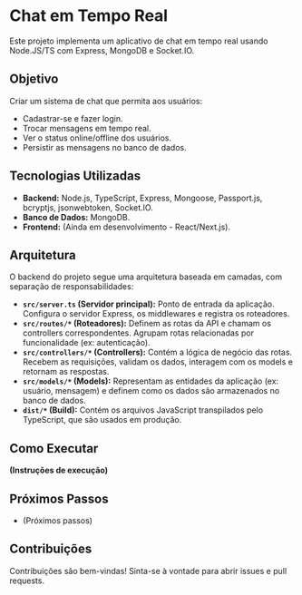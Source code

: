 # Chat em Tempo Real

Este projeto implementa um aplicativo de chat em tempo real usando Node.JS/TS com Express, MongoDB e Socket.IO.

## Objetivo

Criar um sistema de chat que permita aos usuários:

* Cadastrar-se e fazer login.
* Trocar mensagens em tempo real.
* Ver o status online/offline dos usuários.
* Persistir as mensagens no banco de dados.

## Tecnologias Utilizadas

* **Backend:** Node.js, TypeScript, Express, Mongoose, Passport.js, bcryptjs, jsonwebtoken, Socket.IO.
* **Banco de Dados:** MongoDB.
* **Frontend:** (Ainda em desenvolvimento - React/Next.js).

## Arquitetura

O backend do projeto segue uma arquitetura baseada em camadas, com separação de responsabilidades:

* **`src/server.ts` (Servidor principal):** Ponto de entrada da aplicação. Configura o servidor Express, os middlewares e registra os roteadores.
* **`src/routes/*` (Roteadores):** Definem as rotas da API e chamam os controllers correspondentes.  Agrupam rotas relacionadas por funcionalidade (ex: autenticação).
* **`src/controllers/*` (Controllers):** Contém a lógica de negócio das rotas.  Recebem as requisições, validam os dados, interagem com os models e retornam as respostas.
* **`src/models/*` (Models):**  Representam as entidades da aplicação (ex: usuário, mensagem) e definem como os dados são armazenados no banco de dados.
* **`dist/*` (Build):** Contém os arquivos JavaScript transpilados pelo TypeScript, que são usados em produção.


## Como Executar

**(Instruções de execução)**


## Próximos Passos

* (Próximos passos)


## Contribuições

Contribuições são bem-vindas!  Sinta-se à vontade para abrir issues e pull requests.